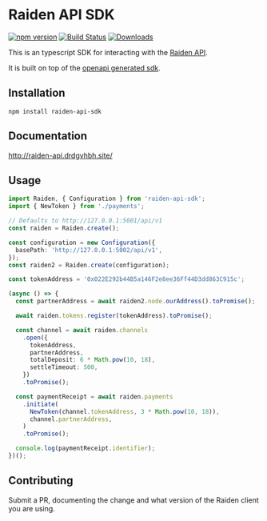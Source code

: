 # Raiden API SDK

[![npm version](https://badge.fury.io/js/raiden-api-sdk.svg)](https://badge.fury.io/js/raiden-api-sdk)
[![Build Status](https://travis-ci.com/drdgvhbh/raiden-api-sdk.svg?branch=master)](https://travis-ci.com/drdgvhbh/raiden-api-sdk)
[![Downloads](https://img.shields.io/npm/dt/raiden-api-sdk)](https://img.shields.io/npm/dt/raiden-api-sdk)

This is an typescript SDK for interacting with the [Raiden API](https://raiden-network.readthedocs.io/en/latest/rest_api.html).

It is built on top of the [openapi generated sdk](https://github.com/drdgvhbh/raiden-openapi-sdk).

## Installation

`npm install raiden-api-sdk`

## Documentation

http://raiden-api.drdgvhbh.site/

## Usage

```typescript
import Raiden, { Configuration } from 'raiden-api-sdk';
import { NewToken } from './payments';

// Defaults to http://127.0.0.1:5001/api/v1
const raiden = Raiden.create();

const configuration = new Configuration({
  basePath: 'http://127.0.0.1:5002/api/v1',
});
const raiden2 = Raiden.create(configuration);

const tokenAddress = '0x022E292b44B5a146F2e8ee36Ff44D3dd863C915c';

(async () => {
  const partnerAddress = await raiden2.node.ourAddress().toPromise();

  await raiden.tokens.register(tokenAddress).toPromise();

  const channel = await raiden.channels
    .open({
      tokenAddress,
      partnerAddress,
      totalDeposit: 6 * Math.pow(10, 18),
      settleTimeout: 500,
    })
    .toPromise();

  const paymentReceipt = await raiden.payments
    .initiate(
      NewToken(channel.tokenAddress, 3 * Math.pow(10, 18)),
      channel.partnerAddress,
    )
    .toPromise();

  console.log(paymentReceipt.identifier);
})();
```

## Contributing

Submit a PR, documenting the change and what version of the Raiden client you are using.
